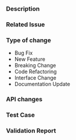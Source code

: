 ### Description

### Related Issue

### Type of change

-  Bug Fix
-  New Feature
-  Breaking Change
-  Code Refactoring
-  Interface Change
-  Documentation Update

### API changes

### Test Case

### Validation Report
